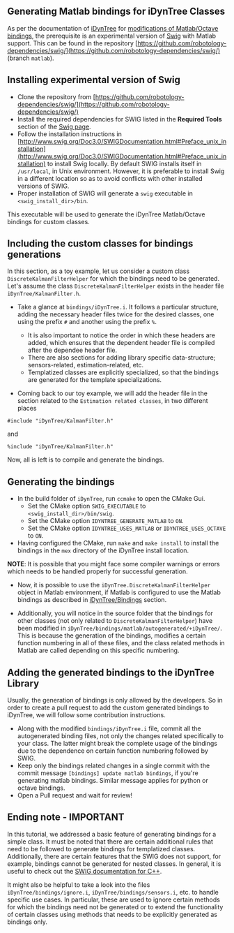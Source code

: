 
## Generating Matlab bindings for iDynTree Classes

As per the documentation of [iDynTree](https://github.com/robotology/idyntree) for [modifications of Matlab/Octave bindings](https://github.com/robotology/idyntree#matlaboctave-bindings-modifications), the prerequisite is an experimental version of [Swig](http://www.swig.org/svn.html) with Matlab support.
This can be found in the repository [https://github.com/robotology-dependencies/swig/](https://github.com/robotology-dependencies/swig/) (branch `matlab`).

## Installing experimental version of Swig
- Clone the repository from [https://github.com/robotology-dependencies/swig/](https://github.com/robotology-dependencies/swig/)
- Install the required dependencies for SWIG listed in the **Required Tools** section of the [Swig page](http://www.swig.org/svn.html).
- Follow the installation instructions in [http://www.swig.org/Doc3.0/SWIGDocumentation.html#Preface_unix_installation](http://www.swig.org/Doc3.0/SWIGDocumentation.html#Preface_unix_installation) to install Swig locally. By default SWIG installs itself in `/usr/local`, in Unix environment. However, it is preferable to install Swig in a different location so as to avoid conflicts with other installed versions of SWIG.
- Proper installation of SWIG will generate a `swig` executable in `<swig_install_dir>/bin`.

This executable will be used to generate the iDynTree Matlab/Octave bindings for custom classes.

## Including the custom classes for bindings generations
In this section, as a toy example, let us consider a custom class `DiscreteKalmanFilterHelper` for which the bindings need to be generated. Let's assume the class `DiscreteKalmanFilterHelper` exists in the header file `iDynTree/KalmanFilter.h`.

- Take a glance at `bindings/iDynTree.i`. It follows a particular structure, adding the necessary header files twice for the desired classes, one using the prefix `#` and another using the prefix `%`.
    - It is also important to notice the order in which these headers are added, which ensures that the dependent header file is compiled after the dependee header file.
    - There are also sections for adding library specific data-structure; sensors-related, estimation-related, etc.
    - Templatized classes are explicitly specialized, so that the bindings are generated for the template specializations.

- Coming back to our toy example, we will add the header file in the section related to the `Estimation related classes`, in two different places
```
#include "iDynTree/KalmanFilter.h"
```
and
```
%include "iDynTree/KalmanFilter.h"
```

Now, all is left is to compile and generate the bindings.

## Generating the bindings
- In the build folder of `iDynTree`, run `ccmake` to open the CMake Gui.
    - Set the CMake option `SWIG_EXECUTABLE` to `<swig_install_dir>/bin/swig`.
    - Set the CMake option `IDYNTREE_GENERATE_MATLAB` to `ON`.
    - Set the CMake option `IDYNTREE_USES_MATLAB` or `IDYNTREE_USES_OCTAVE` to `ON`.
- Having configured the CMake, run `make` and `make install` to install the bindings in the `mex` directory of the iDynTree install location.

__NOTE__: It is possible that you might face some compiler warnings or errors which needs to be handled properly for successful generation.

- Now, it is possible to use the `iDynTree.DiscreteKalmanFilterHelper` object in Matlab environment, if Matlab is configured to use the Matlab bindings as described in [iDynTree/Bindings](https://github.com/robotology/idyntree#bindings) section.

- Additionally, you will notice in the source folder that the bindings for other classes (not only related to `DiscreteKalmanFilterHelper`) have been modified in `iDynTree/bindings/matlab/autogenerated/+iDynTree/`. This is because the generation of the bindings, modifies a certain function numbering in all of these files, and the class related methods in Matlab are called depending on this specific numbering.

## Adding the generated bindings to the iDynTree Library
Usually, the generation of bindings is only allowed by the developers. So in order to create a pull request to add the custom generated bindings to iDynTree, we will follow some contribution instructions.
- Along with the modified `bindings/iDynTree.i` file, commit all the autogenerated binding files, not only the changes related specifically to your class. The latter might break the complete usage of the bindings due to the dependence on certain function numbering followed by SWIG.
- Keep only the bindings related changes in a single commit with the commit message `[bindings] update matlab bindings`, if you're generating matlab bindings. Similar message applies for python or octave bindings.
- Open a Pull request and wait for review!

## Ending note - IMPORTANT
In this tutorial, we addressed a basic feature of generating bindings for a simple class.
It must be noted that there are certain additional rules that need to be followed to generate bindings for templatized classes.
Additionally, there are certain features that the SWIG does not support, for example, bindings cannot be generated for nested classes. In general, it is useful to check out the [SWIG documentation for C++](http://www.swig.org/Doc1.3/SWIGPlus.html).

It might also be helpful to take a look into the files `iDynTree/bindings/ignore.i`, `iDynTree/bindings/sensors.i`, etc. to handle specific use cases. In particular, these are used to ignore certain methods for which the bindings need not be generated or to extend the functionality of certain classes using methods that needs to be explicitly generated as bindings only.
